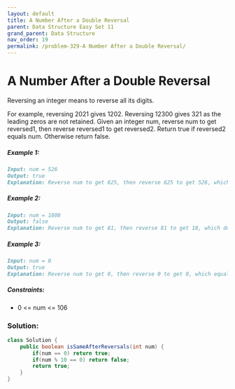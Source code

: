 ```yaml
---
layout: default
title: A Number After a Double Reversal
parent: Data Structure Easy Set 11
grand_parent: Data Structure
nav_order: 19
permalink: /problem-329-A Number After a Double Reversal/
---
```

# A Number After a Double Reversal
Reversing an integer means to reverse all its digits.

For example, reversing 2021 gives 1202. Reversing 12300 gives 321 as the leading zeros are not retained.
Given an integer num, reverse num to get reversed1, then reverse reversed1 to get reversed2. Return true if reversed2 equals num. Otherwise return false.

##### Example 1:
```markdown
Input: num = 526
Output: true
Explanation: Reverse num to get 625, then reverse 625 to get 526, which equals num.
```
##### Example 2:
```markdown
Input: num = 1800
Output: false
Explanation: Reverse num to get 81, then reverse 81 to get 18, which does not equal num.
```
##### Example 3:
```markdown
Input: num = 0
Output: true
Explanation: Reverse num to get 0, then reverse 0 to get 0, which equals num.
```
##### Constraints:
* 0 <= num <= 106

### Solution:
```java
class Solution {
    public boolean isSameAfterReversals(int num) {
        if(num == 0) return true;
        if(num % 10 == 0) return false;
        return true;
    }
}
```